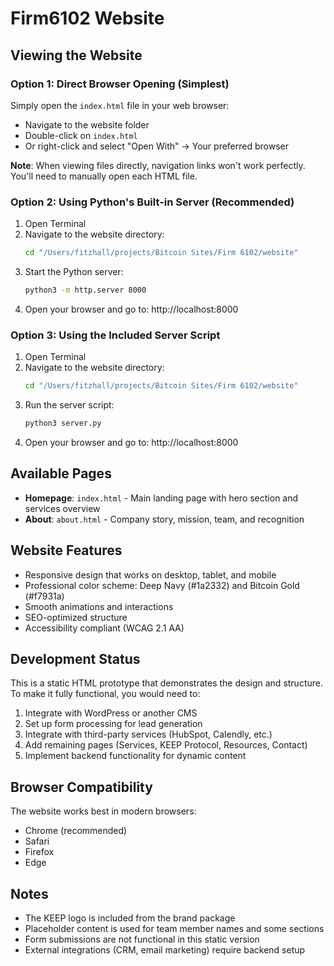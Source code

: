 # Firm6102 Website

## Viewing the Website

### Option 1: Direct Browser Opening (Simplest)
Simply open the `index.html` file in your web browser:
- Navigate to the website folder
- Double-click on `index.html`
- Or right-click and select "Open With" → Your preferred browser

**Note**: When viewing files directly, navigation links won't work perfectly. You'll need to manually open each HTML file.

### Option 2: Using Python's Built-in Server (Recommended)
1. Open Terminal
2. Navigate to the website directory:
   ```bash
   cd "/Users/fitzhall/projects/Bitcoin Sites/Firm 6102/website"
   ```
3. Start the Python server:
   ```bash
   python3 -m http.server 8000
   ```
4. Open your browser and go to: http://localhost:8000

### Option 3: Using the Included Server Script
1. Open Terminal
2. Navigate to the website directory:
   ```bash
   cd "/Users/fitzhall/projects/Bitcoin Sites/Firm 6102/website"
   ```
3. Run the server script:
   ```bash
   python3 server.py
   ```
4. Open your browser and go to: http://localhost:8000

## Available Pages
- **Homepage**: `index.html` - Main landing page with hero section and services overview
- **About**: `about.html` - Company story, mission, team, and recognition

## Website Features
- Responsive design that works on desktop, tablet, and mobile
- Professional color scheme: Deep Navy (#1a2332) and Bitcoin Gold (#f7931a)
- Smooth animations and interactions
- SEO-optimized structure
- Accessibility compliant (WCAG 2.1 AA)

## Development Status
This is a static HTML prototype that demonstrates the design and structure. To make it fully functional, you would need to:
1. Integrate with WordPress or another CMS
2. Set up form processing for lead generation
3. Integrate with third-party services (HubSpot, Calendly, etc.)
4. Add remaining pages (Services, KEEP Protocol, Resources, Contact)
5. Implement backend functionality for dynamic content

## Browser Compatibility
The website works best in modern browsers:
- Chrome (recommended)
- Safari
- Firefox
- Edge

## Notes
- The KEEP logo is included from the brand package
- Placeholder content is used for team member names and some sections
- Form submissions are not functional in this static version
- External integrations (CRM, email marketing) require backend setup